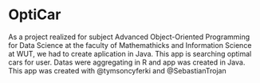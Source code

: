 # OptiCar
As a project realized for subject Advanced Object-Oriented Programming for Data Science at the faculty of Mathemathicks and Information Science at WUT, we had to create aplication in Java. This app is searching optimal cars for user. Datas were aggregating in R and app was created in Java. This app was created with @tymsoncyferki and @SebastianTrojan
